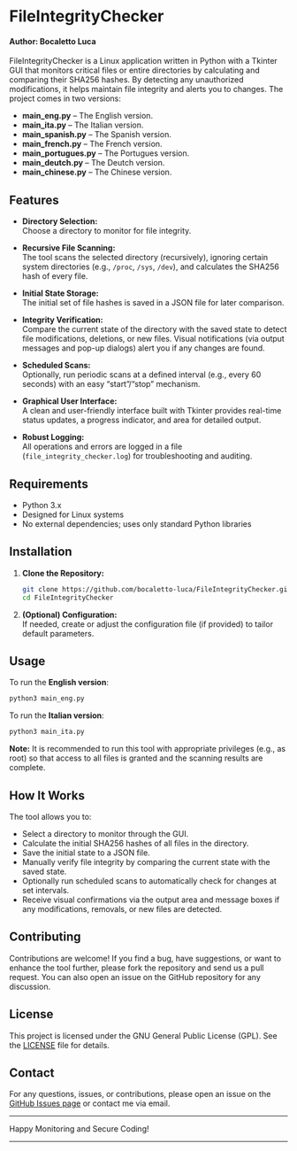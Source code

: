 # FileIntegrityChecker
#### Author: Bocaletto Luca

FileIntegrityChecker is a Linux application written in Python with a Tkinter GUI that monitors critical files or entire directories by calculating and comparing their SHA256 hashes. By detecting any unauthorized modifications, it helps maintain file integrity and alerts you to changes. The project comes in two versions:
- **main_eng.py** – The English version.
- **main_ita.py** – The Italian version.
- **main_spanish.py** – The Spanish version.
- **main_french.py** – The French version.
- **main_portugues.py** – The Portugues version.
- **main_deutch.py** – The Deutch version.
- **main_chinese.py** – The Chinese version.

  
## Features

- **Directory Selection:**  
  Choose a directory to monitor for file integrity.

- **Recursive File Scanning:**  
  The tool scans the selected directory (recursively), ignoring certain system directories (e.g., `/proc`, `/sys`, `/dev`), and calculates the SHA256 hash of every file.

- **Initial State Storage:**  
  The initial set of file hashes is saved in a JSON file for later comparison.

- **Integrity Verification:**  
  Compare the current state of the directory with the saved state to detect file modifications, deletions, or new files. Visual notifications (via output messages and pop-up dialogs) alert you if any changes are found.

- **Scheduled Scans:**  
  Optionally, run periodic scans at a defined interval (e.g., every 60 seconds) with an easy “start”/“stop” mechanism.

- **Graphical User Interface:**  
  A clean and user-friendly interface built with Tkinter provides real-time status updates, a progress indicator, and area for detailed output.

- **Robust Logging:**  
  All operations and errors are logged in a file (`file_integrity_checker.log`) for troubleshooting and auditing.

## Requirements

- Python 3.x  
- Designed for Linux systems  
- No external dependencies; uses only standard Python libraries

## Installation

1. **Clone the Repository:**

   ```bash
   git clone https://github.com/bocaletto-luca/FileIntegrityChecker.git
   cd FileIntegrityChecker
   ```

2. **(Optional) Configuration:**  
   If needed, create or adjust the configuration file (if provided) to tailor default parameters.

## Usage

To run the **English version**:

```bash
python3 main_eng.py
```

To run the **Italian version**:

```bash
python3 main_ita.py
```

**Note:** It is recommended to run this tool with appropriate privileges (e.g., as root) so that access to all files is granted and the scanning results are complete.

## How It Works

The tool allows you to:
- Select a directory to monitor through the GUI.
- Calculate the initial SHA256 hashes of all files in the directory.
- Save the initial state to a JSON file.
- Manually verify file integrity by comparing the current state with the saved state.
- Optionally run scheduled scans to automatically check for changes at set intervals.
- Receive visual confirmations via the output area and message boxes if any modifications, removals, or new files are detected.

## Contributing

Contributions are welcome! If you find a bug, have suggestions, or want to enhance the tool further, please fork the repository and send us a pull request. You can also open an issue on the GitHub repository for any discussion.

## License

This project is licensed under the GNU General Public License (GPL). See the [LICENSE](LICENSE) file for details.

## Contact

For any questions, issues, or contributions, please open an issue on the [GitHub Issues page](https://github.com/bocaletto-luca/FileIntegrityChecker/issues) or contact me via email.

---

Happy Monitoring and Secure Coding!

---
